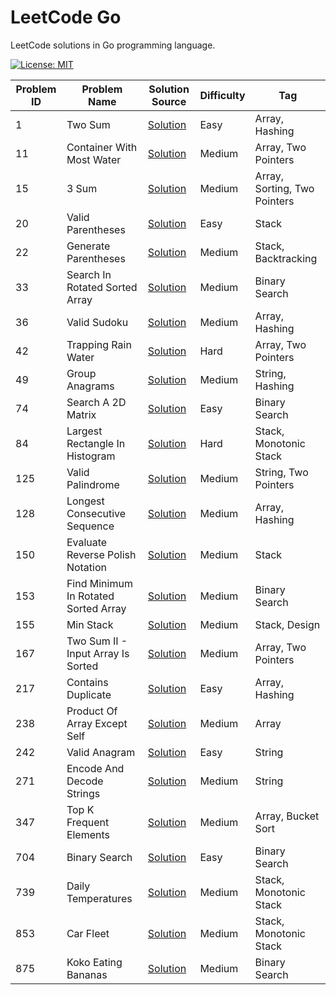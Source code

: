 # LeetCode Go

LeetCode solutions in Go programming language.

[![License: MIT](https://img.shields.io/badge/License-MIT-yellow.svg)](https://github.com/anirudhology/leetcode-go/blob/main/LICENSE)

| Problem ID | Problem Name                         | Solution Source                                                            | Difficulty | Tag                          |
| ---------- | ------------------------------------ | -------------------------------------------------------------------------- | ---------- | ---------------------------- |
| 1          | Two Sum                              | [Solution](problems/array/two_sum.go)                                      | Easy       | Array, Hashing               |
| 11         | Container With Most Water            | [Solution](problems/array/container_with_most_water.go)                    | Medium     | Array, Two Pointers          |
| 15         | 3 Sum                                | [Solution](problems/array/three_sum.go)                                    | Medium     | Array, Sorting, Two Pointers |
| 20         | Valid Parentheses                    | [Solution](problems/stack/valid_parentheses.go)                            | Easy       | Stack                        |
| 22         | Generate Parentheses                 | [Solution](problems/stack/generate_parentheses.go)                         | Medium     | Stack, Backtracking          |
| 33         | Search In Rotated Sorted Array       | [Solution](problems/binary_search/search_in_rotated_sorted_array.go)       | Medium     | Binary Search                |
| 36         | Valid Sudoku                         | [Solution](problems/array/valid_sudoku.go)                                 | Medium     | Array, Hashing               |
| 42         | Trapping Rain Water                  | [Solution](problems/array/trapping_rain_water.go)                          | Hard       | Array, Two Pointers          |
| 49         | Group Anagrams                       | [Solution](problems/strings/group_anagrams.go)                             | Medium     | String, Hashing              |
| 74         | Search A 2D Matrix                   | [Solution](problems/binary_search/search_a_2d_matrix.go)                   | Easy       | Binary Search                |
| 84         | Largest Rectangle In Histogram       | [Solution](problems/stack/largest_rectangle_in_histogram.go)               | Hard       | Stack, Monotonic Stack       |
| 125        | Valid Palindrome                     | [Solution](problems/strings/valid_palindrome.go)                           | Medium     | String, Two Pointers         |
| 128        | Longest Consecutive Sequence         | [Solution](problems/array/longest_consecutive_sequence.go)                 | Medium     | Array, Hashing               |
| 150        | Evaluate Reverse Polish Notation     | [Solution](problems/stack/evaluate_reverse_polish_notation.go)             | Medium     | Stack                        |
| 153        | Find Minimum In Rotated Sorted Array | [Solution](problems/binary_search/find_minimum_in_rotated_sorted_array.go) | Medium     | Binary Search                |
| 155        | Min Stack                            | [Solution](problems/stack/min_stack.go)                                    | Medium     | Stack, Design                |
| 167        | Two Sum II - Input Array Is Sorted   | [Solution](problems/array/two_sum_ii_input_array_is_sorted.go)             | Medium     | Array, Two Pointers          |
| 217        | Contains Duplicate                   | [Solution](problems/array/contains_duplicate.go)                           | Easy       | Array, Hashing               |
| 238        | Product Of Array Except Self         | [Solution](problems/array/product_of_array_except_self.go)                 | Medium     | Array                        |
| 242        | Valid Anagram                        | [Solution](problems/strings/valid_anagram.go)                              | Easy       | String                       |
| 271        | Encode And Decode Strings            | [Solution](problems/strings/encode_and_decode_strings.go)                  | Medium     | String                       |
| 347        | Top K Frequent Elements              | [Solution](problems/array/top_k_frequent_elements.go)                      | Medium     | Array, Bucket Sort           |
| 704        | Binary Search                        | [Solution](problems/binary_search/binary_search.go)                        | Easy       | Binary Search                |
| 739        | Daily Temperatures                   | [Solution](problems/stack/daily_temperatures.go)                           | Medium     | Stack, Monotonic Stack       |
| 853        | Car Fleet                            | [Solution](problems/stack/car_fleet.go)                                    | Medium     | Stack, Monotonic Stack       |
| 875        | Koko Eating Bananas                  | [Solution](problems/binary_search/koko_eating_bananas.go)                  | Medium     | Binary Search                |